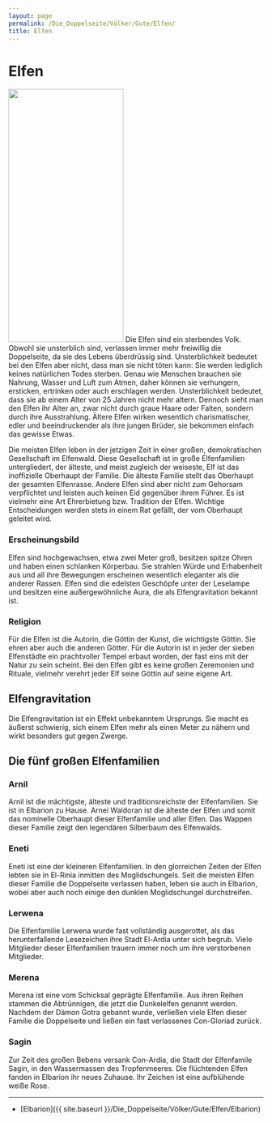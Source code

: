 ```yaml
---
layout: page
permalink: /Die_Doppelseite/Völker/Gute/Elfen/
title: Elfen
---
```


# Elfen

<img alt="" height="500" src="{{ site.baseurl }}/assets/images/rassen/nrm/elfe.jpg" width="227" />
Die Elfen sind ein sterbendes Volk. Obwohl sie unsterblich sind, verlassen immer mehr freiwillig die Doppelseite, da sie des Lebens überdrüssig sind. Unsterblichkeit bedeutet bei den Elfen aber nicht, dass man sie nicht töten kann: Sie werden lediglich keines natürlichen Todes sterben. Genau wie Menschen brauchen sie Nahrung, Wasser und Luft zum Atmen, daher können sie verhungern, ersticken, ertrinken oder auch erschlagen werden. Unsterblichkeit bedeutet, dass sie ab einem Alter von 25 Jahren nicht mehr altern. Dennoch sieht man den Elfen ihr Alter an, zwar nicht durch graue Haare oder Falten, sondern durch ihre Ausstrahlung. Ältere Elfen wirken wesentlich charismatischer, edler und beeindruckender als ihre jungen Brüder, sie bekommen einfach das gewisse Etwas.

Die meisten Elfen leben in der jetzigen Zeit in einer großen, demokratischen Gesellschaft im Elfenwald. Diese Gesellschaft ist in große Elfenfamilien untergliedert, der älteste, und meist zugleich der weiseste, Elf ist das inoffizielle Oberhaupt der Familie. Die älteste Familie stellt das Oberhaupt der gesamten Elfenrasse. Andere Elfen sind aber nicht zum Gehorsam verpflichtet und leisten auch keinen Eid gegenüber ihrem Führer. Es ist vielmehr eine Art Ehrerbietung bzw. Tradition der Elfen. Wichtige Entscheidungen werden stets in einem Rat gefällt, der vom Oberhaupt geleitet wird. 

### Erscheinungsbild

Elfen sind hochgewachsen, etwa zwei Meter groß, besitzen spitze Ohren und haben einen schlanken Körperbau. Sie strahlen Würde und Erhabenheit aus und all ihre Bewegungen erscheinen wesentlich eleganter als die anderer Rassen. Elfen sind die edelsten Geschöpfe unter der Leselampe und besitzen eine außergewöhnliche Aura, die als Elfengravitation bekannt ist.

### Religion

Für die Elfen ist die Autorin, die Göttin der Kunst, die wichtigste Göttin. Sie ehren aber auch die anderen Götter. Für die Autorin ist in jeder der sieben Elfenstädte ein prachtvoller Tempel erbaut worden, der fast eins mit der Natur zu sein scheint. Bei den Elfen gibt es keine großen Zeremonien und Rituale, vielmehr verehrt jeder Elf seine Göttin auf seine eigene Art.

## Elfengravitation

Die Elfengravitation ist ein Effekt unbekanntem Ursprungs. Sie macht es äußerst schwierig, sich einem Elfen mehr als einen Meter zu nähern und wirkt besonders gut gegen Zwerge.

## Die fünf großen Elfenfamilien

### Arnil

Arnil ist die mächtigste, älteste und traditionsreichste der Elfenfamilien. Sie ist in Elbarion zu Hause. Arnei Waldoran ist die älteste der Elfen und somit das nominelle Oberhaupt dieser Elfenfamilie und aller Elfen. Das Wappen dieser Familie zeigt den legendären Silberbaum des Elfenwalds.

### Eneti

Eneti ist eine der kleineren Elfenfamilien. In den glorreichen Zeiten der Elfen lebten sie in El-Rinia inmitten des Moglidschungels. Seit die meisten Elfen dieser Familie die Doppelseite verlassen haben, leben sie auch in Elbarion, wobei aber auch noch einige den dunklen Moglidschungel durchstreifen.

### Lerwena

Die Elfenfamilie Lerwena wurde fast vollständig ausgerottet, als das herunterfallende Lesezeichen ihre Stadt El-Ardia unter sich begrub. Viele Mitglieder dieser Elfenfamilien trauern immer noch um ihre verstorbenen Mitglieder.

### Merena

Merena ist eine vom Schicksal geprägte Elfenfamilie. Aus ihren Reihen stammen die Abtrünnigen, die jetzt die Dunkelelfen genannt werden. Nachdem der Dämon Gotra gebannt wurde, verließen viele Elfen dieser Familie die Doppelseite und ließen ein fast verlassenes Con-Gloriad zurück.

### Sagin

Zur Zeit des großen Bebens versank Con-Ardia, die Stadt der Elfenfamile Sagin, in den Wassermassen des Tropfenmeeres. Die flüchtenden Elfen fanden in Elbarion ihr neues Zuhause. Ihr Zeichen ist eine aufblühende weiße Rose.


***
- [Elbarion]({{ site.baseurl }}/Die_Doppelseite/Völker/Gute/Elfen/Elbarion)


